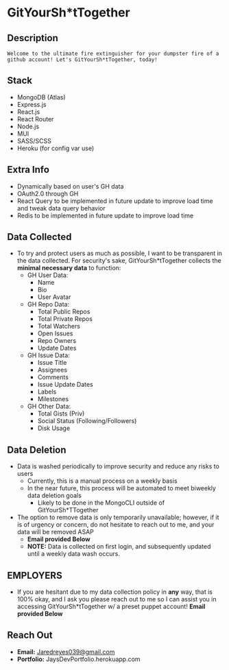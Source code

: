 # GitYourSh*tTogether

## Description
    Welcome to the ultimate fire extinguisher for your dumpster fire of a github account! Let's GitYourSh*tTogether, today!

## Stack
- MongoDB (Atlas)
- Express.js
- React.js
- React Router
- Node.js
- MUI
- SASS/SCSS
- Heroku (for config var use)

## Extra Info
- Dynamically based on user's GH data
- OAuth2.0 through GH
- React Query to be implemented in future update to improve load time and tweak data query behavior
- Redis to be implemented in future update to improve load time

## Data Collected
- To try and protect users as much as possible, I want to be transparent in the data collected. For security's sake, GitYourSh*tTogether collects the **minimal necessary data** to function:
    - GH User Data:
        - Name
        - Bio
        - User Avatar
    - GH Repo Data:
        - Total Public Repos
        - Total Private Repos
        - Total Watchers
        - Open Issues
        - Repo Owners
        - Update Dates
    - GH Issue Data:
        - Issue Title
        - Assignees
        - Comments
        - Issue Update Dates
        - Labels
        - Milestones
    - GH Other Data:
        - Total Gists (Priv)
        - Social Status (Following/Followers)
        - Disk Usage

## Data Deletion
- Data is washed periodically to improve security and reduce any risks to users
    - Currently, this is a manual process on a weekly basis
    - In the near future, this process will be automated to meet biweekly data deletion goals
        - Likely to be done in the MongoCLI outside of GitYourSh*TTogether
- The option to remove data is only temporarily unavailable; however, if it is of urgency or concern, do not hesitate to reach out to me, and your data will be removed ASAP
    - **Email provided Below**
    - **NOTE:** Data is collected on first login, and subsequently updated until a weekly data wash occurs.

## **EMPLOYERS**
- If you are hesitant due to my data collection policy in **any** way, that is 100% okay, and I ask you please reach out to me so I can assist you in accessing GitYourSh*tTogether w/ a preset puppet account! **Email provided Below**


## Reach Out
- **Email:** Jaredreyes039@gmail.com
- **Portfolio:** JaysDevPortfolio.herokuapp.com
